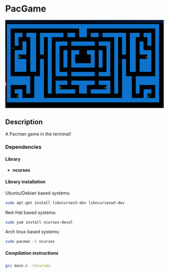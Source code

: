 # PacGame

![PacGame Screenshot](/PacGame.png)

## Description
A Pacman game in the terminal!

### Dependencies

#### Library
- **ncurses**

#### Library installation
Ubuntu/Debian based systems:
```bash
sudo apt-get install libncurses5-dev libncursesw5-dev
```

Red-Hat based systems:
```bash
sudo yum install ncurses-devel
```

Arch linux based systems:
```bash
sudo pacman -S ncurses
```

##### Compilation instructions
```bash
gcc main.c -lncurses
```
